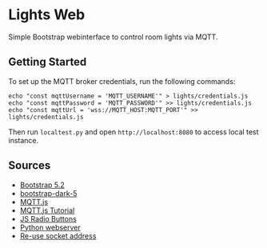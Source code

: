 # Lights Web

Simple Bootstrap webinterface to control room lights via MQTT.

## Getting Started

To set up the MQTT broker credentials, run the following commands:

    echo "const mqttUsername = 'MQTT_USERNAME'" > lights/credentials.js
    echo "const mqttPassword = 'MQTT_PASSWORD'" >> lights/credentials.js
    echo "const mqttUrl = 'wss://MQTT_HOST:MQTT_PORT'" >> lights/credentials.js

Then run `localtest.py` and open `http://localhost:8080` to access local test instance.

## Sources

 * [Bootstrap 5.2](https://getbootstrap.com/docs/5.2/getting-started/introduction/)
 * [bootstrap-dark-5](https://github.com/vinorodrigues/bootstrap-dark-5/blob/main/docs/bootstrap-dark.md)
 * [MQTT.js](https://github.com/mqttjs/MQTT.js)
 * [MQTT.js Tutorial](https://www.emqx.com/en/blog/mqtt-js-tutorial)
 * [JS Radio Buttons](https://www.javascripttutorial.net/javascript-dom/javascript-radio-button/)
 * [Python webserver](https://stackoverflow.com/a/52531444)
 * [Re-use socket address](https://stackoverflow.com/a/16641793)
